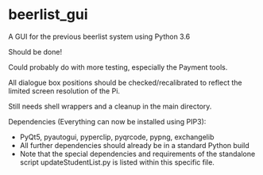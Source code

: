 # beerlist_gui
A GUI for the previous beerlist system using Python 3.6

Should be done!

Could probably do with more testing, especially the Payment tools.

All dialogue box positions should be checked/recalibrated to reflect the
limited screen resolution of the Pi.

Still needs shell wrappers and a cleanup in the main directory.

Dependencies (Everything can now be installed using PIP3): 
 - PyQt5, pyautogui, pyperclip, pyqrcode, pypng, exchangelib
 - All further dependencies should already be in a standard Python build
 - Note that the special dependencies and requirements of the standalone script updateStudentList.py is listed within this specific file.

